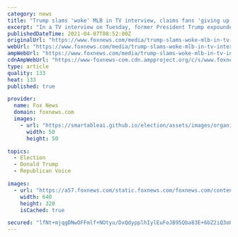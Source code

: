 ```yaml
---
category: news
title: "Trump slams 'woke' MLB in TV interview, claims fans 'giving up on baseball'"
excerpt: "In a TV interview on Tuesday, former President Trump expounded on his recent statements objecting to Major League Baseball's recent decision to move the All-Star Game out of Atlanta. The league's move was a reaction to Georgia's recently passed voting ..."
publishedDateTime: 2021-04-07T08:52:00Z
originalUrl: "https://www.foxnews.com/media/trump-slams-woke-mlb-in-tv-interview-claims-fans-giving-up-on-baseball"
webUrl: "https://www.foxnews.com/media/trump-slams-woke-mlb-in-tv-interview-claims-fans-giving-up-on-baseball"
ampWebUrl: "https://www.foxnews.com/media/trump-slams-woke-mlb-in-tv-interview-claims-fans-giving-up-on-baseball.amp"
cdnAmpWebUrl: "https://www-foxnews-com.cdn.ampproject.org/c/s/www.foxnews.com/media/trump-slams-woke-mlb-in-tv-interview-claims-fans-giving-up-on-baseball.amp"
type: article
quality: 133
heat: 133
published: true

provider:
  name: Fox News
  domain: foxnews.com
  images:
    - url: "https://smartableai.github.io/election/assets/images/organizations/foxnews.com-50x50.jpg"
      width: 50
      height: 50

topics:
  - Election
  - Donald Trump
  - Republican Voice

images:
  - url: "https://a57.foxnews.com/static.foxnews.com/foxnews.com/content/uploads/2020/12/640/320/AP20334644546013-e1606925054815.jpg?ve=1&tl=1"
    width: 640
    height: 320
    isCached: true

secured: "lfNt+mjqgDNwOFFmlf+NOtyu/DxQdypplhIylEuFoJB95Qba83E+6bZ2iQ3oHFyGezcIQEnprJF4G7rUlLUX7iLCa3sd8sLMJleQur6k1T6PCwHBUF6RxljWxE/D1frop1n/PTW2uoB9bxU4/Iq2vgdBBt9suGQlEoiFVjD4uxJHJ71Uo9O67vZRnoTXO33yX5IAuLpGfbXoFGXtIwNBdmxJiHuuc3D3mCEOK7FKRIfRsZEDCpRzQmOcSFtWTGXlAXqH5oSGdIT9+RUytmIkJHCfQP71+2iUH2emlR0eKc4TOnabmBv8OWkRnCpQX45zOwYYdMZOS5DpLn707gFMmNWPBfrks6EDxLUF/wyrxhw=;Qm75ZukMv70WDCkOmkqYZg=="
---
```


